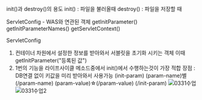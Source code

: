 init()과 destroy()의 용도
init() : 파일을 불러올때
destroy() : 파일을 저장할 때

ServletConfig - WAS와 연관된 객체
getInitParameter()
getInitParameterNames()
getServletContext()

ServletConfig
1. 컨테이너 차원에서 설정한 정보를 받아와서 서블릿을 초기화 시키는 객체
이때 getInitParameter("<param-name>등록된 값")
2. 1번의 기능을 라이프사이클 메소드중에서 init()에서 수행하는것이 가장 적합
장점 : DB연결 없이 키값을 미리 받아와서 사용가능
(init-param)
	(param-name)별(/param-name)
	(param-value)☆(/param-value)
(/init-param)
  ![0331수업](https://user-images.githubusercontent.com/43941396/127272421-e6d0d274-61d9-4f6a-bb7f-f146cf568ed2.png)
  ![0331수업2](https://user-images.githubusercontent.com/43941396/127272433-a21b0917-b891-4f7d-97fe-c16e5eab5f9a.png)

